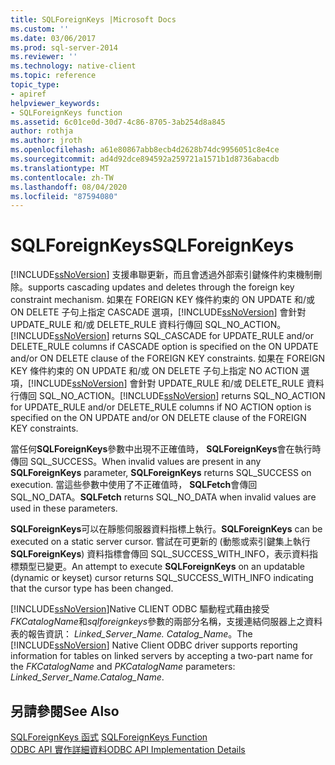 ```yaml
---
title: SQLForeignKeys |Microsoft Docs
ms.custom: ''
ms.date: 03/06/2017
ms.prod: sql-server-2014
ms.reviewer: ''
ms.technology: native-client
ms.topic: reference
topic_type:
- apiref
helpviewer_keywords:
- SQLForeignKeys function
ms.assetid: 6c01ce0d-30d7-4c86-8705-3ab254d8a845
author: rothja
ms.author: jroth
ms.openlocfilehash: a61e80867abb8ecb4d2628b74dc9956051c8e4ce
ms.sourcegitcommit: ad4d92dce894592a259721a1571b1d8736abacdb
ms.translationtype: MT
ms.contentlocale: zh-TW
ms.lasthandoff: 08/04/2020
ms.locfileid: "87594080"
---
```

# <a name="sqlforeignkeys"></a><span data-ttu-id="7d9a4-102">SQLForeignKeys</span><span class="sxs-lookup"><span data-stu-id="7d9a4-102">SQLForeignKeys</span></span>
  [!INCLUDE[ssNoVersion](../../includes/ssnoversion-md.md)] <span data-ttu-id="7d9a4-103">支援串聯更新，而且會透過外部索引鍵條件約束機制刪除。</span><span class="sxs-lookup"><span data-stu-id="7d9a4-103">supports cascading updates and deletes through the foreign key constraint mechanism.</span></span> <span data-ttu-id="7d9a4-104">如果在 FOREIGN KEY 條件約束的 ON UPDATE 和/或 ON DELETE 子句上指定 CASCADE 選項，[!INCLUDE[ssNoVersion](../../includes/ssnoversion-md.md)] 會針對 UPDATE_RULE 和/或 DELETE_RULE 資料行傳回 SQL_NO_ACTION。</span><span class="sxs-lookup"><span data-stu-id="7d9a4-104">[!INCLUDE[ssNoVersion](../../includes/ssnoversion-md.md)] returns SQL_CASCADE for UPDATE_RULE and/or DELETE_RULE columns if CASCADE option is specified on the ON UPDATE and/or ON DELETE clause of the FOREIGN KEY constraints.</span></span> <span data-ttu-id="7d9a4-105">如果在 FOREIGN KEY 條件約束的 ON UPDATE 和/或 ON DELETE 子句上指定 NO ACTION 選項，[!INCLUDE[ssNoVersion](../../includes/ssnoversion-md.md)] 會針對 UPDATE_RULE 和/或 DELETE_RULE 資料行傳回 SQL_NO_ACTION。</span><span class="sxs-lookup"><span data-stu-id="7d9a4-105">[!INCLUDE[ssNoVersion](../../includes/ssnoversion-md.md)] returns SQL_NO_ACTION for UPDATE_RULE and/or DELETE_RULE columns if NO ACTION option is specified on the ON UPDATE and/or ON DELETE clause of the FOREIGN KEY constraints.</span></span>  
  
 <span data-ttu-id="7d9a4-106">當任何**SQLForeignKeys**參數中出現不正確值時， **SQLForeignKeys**會在執行時傳回 SQL_SUCCESS。</span><span class="sxs-lookup"><span data-stu-id="7d9a4-106">When invalid values are present in any **SQLForeignKeys** parameter, **SQLForeignKeys** returns SQL_SUCCESS on execution.</span></span> <span data-ttu-id="7d9a4-107">當這些參數中使用了不正確值時， **SQLFetch**會傳回 SQL_NO_DATA。</span><span class="sxs-lookup"><span data-stu-id="7d9a4-107">**SQLFetch** returns SQL_NO_DATA when invalid values are used in these parameters.</span></span>  
  
 <span data-ttu-id="7d9a4-108">**SQLForeignKeys**可以在靜態伺服器資料指標上執行。</span><span class="sxs-lookup"><span data-stu-id="7d9a4-108">**SQLForeignKeys** can be executed on a static server cursor.</span></span> <span data-ttu-id="7d9a4-109">嘗試在可更新的 (動態或索引鍵集上執行**SQLForeignKeys**) 資料指標會傳回 SQL_SUCCESS_WITH_INFO，表示資料指標類型已變更。</span><span class="sxs-lookup"><span data-stu-id="7d9a4-109">An attempt to execute **SQLForeignKeys** on an updatable (dynamic or keyset) cursor returns SQL_SUCCESS_WITH_INFO indicating that the cursor type has been changed.</span></span>  
  
 <span data-ttu-id="7d9a4-110">[!INCLUDE[ssNoVersion](../../includes/ssnoversion-md.md)]Native CLIENT ODBC 驅動程式藉由接受*FKCatalogName*和*sqlforeignkeys*參數的兩部分名稱，支援連結伺服器上之資料表的報告資訊： *Linked_Server_Name. Catalog_Name*。</span><span class="sxs-lookup"><span data-stu-id="7d9a4-110">The [!INCLUDE[ssNoVersion](../../includes/ssnoversion-md.md)] Native Client ODBC driver supports reporting information for tables on linked servers by accepting a two-part name for the *FKCatalogName* and *PKCatalogName* parameters: *Linked_Server_Name.Catalog_Name*.</span></span>  
  
## <a name="see-also"></a><span data-ttu-id="7d9a4-111">另請參閱</span><span class="sxs-lookup"><span data-stu-id="7d9a4-111">See Also</span></span>  
 <span data-ttu-id="7d9a4-112">[SQLForeignKeys 函式](https://go.microsoft.com/fwlink/?LinkId=59344) </span><span class="sxs-lookup"><span data-stu-id="7d9a4-112">[SQLForeignKeys Function](https://go.microsoft.com/fwlink/?LinkId=59344) </span></span>  
 [<span data-ttu-id="7d9a4-113">ODBC API 實作詳細資料</span><span class="sxs-lookup"><span data-stu-id="7d9a4-113">ODBC API Implementation Details</span></span>](odbc-api-implementation-details.md)  
  
  
